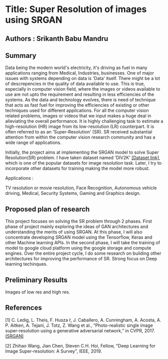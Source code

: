 # Title: Super Resolution of images using SRGAN

## Authors : Srikanth Babu Mandru

## Summary 

Data being the modern world's electricity, it's driving as fuel in many applications ranging from Medical, Industries, businesses. One of major issues with systems depending on data is 'Data' itself. There might be a lot of descrepencies in the quality of data available to use. This is true, especially in computer vision field, where the images or videos available to use are not upto the requirement and resulting in less efficiencies of the systems. As the data and technology evolves, there is need of technique that acts as fast fuel for improving the efficiencies of existing or other techniques used for different appilcations. For all the computer vision related problems, images or videos that we input makes a huge deal in alleviating the overall performance. It is highly challenging task to estimate a high-resolution (HR) image from its low-resolution (LR) counterpart. It is often referred to as an 'Super-Resolution' (SR). SR received substantial attention from within the computer vision research community and has a wide range of applications.

Initially, the project aims at implementing the SRGAN model to solve Super Resolution(SR) problem. I have taken dataset named 'DIV2K' [[Dataset link]](https://data.vision.ee.ethz.ch/cvl/DIV2K/), which is one of the popular datasets for image resolution task. Later, I try to incorporate other datasets for training making the model more robust. 

Applications :

TV resolution or movie resolution,
Face Recognition,
Autonomous vehicle driving,
Medical, 
Security Systems,
Gaming and Graphics design.

## Proposed plan of research

This project focuses on solving the SR problem through 2 phases. First phase of project mainly exploring the ideas of GAN architectures and understanding the merits of using SRGAN. At this phase, I will also concentrate developing SRGAN model using the Tensorflow, Keras and other Machine learning APIs. In the second phase, I will take the training of model to google cloud platform using the google storage and compute engines. Over the entire project cycle, I do some research on building other architectures for improving the performance of SR. Strong focus on Deep learning techinques. 

## Preliminary Results

Images of low res and high res.



## References

[1] C. Ledig, L. Theis, F. Husza ́r, J. Caballero, A. Cunningham, A. Acosta, A. P. Aitken, A. Tejani, J. Totz, Z. Wang et al., “Photo-realistic single image super-resolution using a generative adversarial network,” in CVPR, 2017. [(SRGAN)](https://arxiv.org/abs/1609.04802)


[2] Zhihao Wang, Jian Chen, Steven C.H. Hoi, Fellow, "Deep Learning for Image Super-resolution: A Survey", IEEE, 2019.

